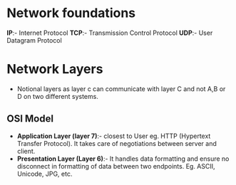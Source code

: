 
# Network foundations

**IP**:- Internet Protocol
**TCP**:- Transmission Control Protocol 
**UDP**:- User Datagram Protocol

# Network Layers

* Notional layers as layer c can communicate with layer C and not A,B or D on two different systems.

## OSI Model

* **Application Layer (layer 7)**:- closest to User eg. HTTP (Hypertext Transfer Protocol). It takes care of negotiations between server and client.
* **Presentation Layer (Layer 6)**:- It handles data formatting and ensure no disconnect in formatting of data between two endpoints. Eg. ASCII, Unicode, JPG, etc. 
